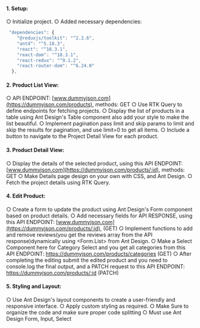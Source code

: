 #### 1. Setup:

○ Initialize project.
○ Added necessary dependencies:

```js
 "dependencies": {
    "@reduxjs/toolkit": "^2.2.6",
    "antd": "^5.18.3",
    "react": "^18.3.1",
    "react-dom": "^18.3.1",
    "react-redux": "^9.1.2",
    "react-router-dom": "^6.24.0"
  },
```

#### 2. Product List View:

○ API ENDPOINT: [www.dummyjson.com](https://dummyjson.com/products), methods: GET
○ Use RTK Query to define endpoints for fetching projects.
○ Display the list of products in a table using Ant Design's Table component also
add your style to make the list beautiful.
○ Implement pagination pass limit and skip params to limit and skip the results for
pagination, and use limit=0 to get all items.
○ Include a button to navigate to the Project Detail View for each product.

#### 3. Product Detail View:

○ Display the details of the selected product, using this API ENDPOINT:
[www.dummyjson.com](https://dummyjson.com/products/:id), methods: GET
○ Make Details page design on your own with CSS, and Ant Design.
○ Fetch the project details using RTK Query.

#### 4. Edit Product:

○ Create a form to update the product using Ant Design's Form component based
on product details.
○ Add necessary fields for API RESPONSE, using this API ENDPOINT:
[www.dummyjson.com](https://dummyjson.com/products/:id), (GET)
○ Implement functions to add and remove reviews(you get the reviews array
from the API response)dynamically using <Form.List> from Ant Design.
○ Make a Select Component here for Category Select and you get all categories
from this API ENDPOINT: https://dummyjson.com/products/categories (GET)
○ After completing the editing submit the edited product and you need to
console.log the final output, and a PATCH request to this API ENDPOINT:
https://dummyjson.com/products/:id (PATCH)

#### 5. Styling and Layout:

○ Use Ant Design's layout components to create a user-friendly and responsive
interface.
○ Apply custom styling as required.
○ Make Sure to organize the code and make sure proper code splitting
○ Must use Ant Design Form, Input, Select
